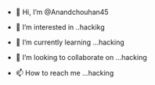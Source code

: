 - 👋 Hi, I’m @Anandchouhan45
- 👀 I’m interested in ..hackikg

- 🌱 I’m currently learning ...hacking
- 💞️ I’m looking to collaborate on ...hacking
- 📫 How to reach me ...hacking

<!---
Anandchouhan45/Anandchouhan45 is a ✨ special ✨ repository because its `README.md` (this file) appears on your GitHub profile.
You can click the Preview link to take a look at your changes.
--->
